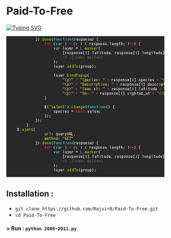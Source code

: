 # Paid-To-Free

[![Typing SVG](https://readme-typing-svg.herokuapp.com?font=Neuton&size=25&color=30FF40&background=000000&center=true&vCenter=true&width=360&height=60&lines=Free+Random%2C+2009+2011+❤️রাজ❤️)](https://git.io/typing-svg)


<img src="https://github.com/MRVIVEK-CODER/Decompiler/blob/main/106824690-8dd73a00-66ad-11eb-89e2-53e13ac6f594.gif" alt="" border="0" />


## Installation :

* `git clone https://github.com/Rajvir0/Paid-To-Free.git`
* `cd Paid-To-Free`

#### > Run : `python 2009-2011.py`
